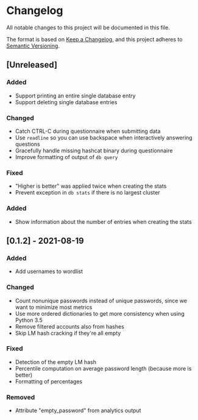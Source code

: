 # Changelog
All notable changes to this project will be documented in this file.

The format is based on [Keep a Changelog](https://keepachangelog.com/en/1.0.0/),
and this project adheres to [Semantic Versioning](https://semver.org/spec/v2.0.0.html).

## [Unreleased]

### Added

- Support printing an entire single database entry
- Support deleting single database entries

### Changed

- Catch CTRL-C during questionnaire when submitting data
- Use `readline` so you can use backspace when interactively answering questions
- Gracefully handle missing hashcat binary during questionnaire
- Improve formatting of output of `db query`

### Fixed

- "Higher is better" was applied twice when creating the stats
- Prevent exception in `db stats` if there is no largest cluster

### Added

- Show information about the number of entries when creating the stats

## [0.1.2] - 2021-08-19

### Added
- Add usernames to wordlist

### Changed
- Count nonunique passwords instead of unique passwords, since we want to
  minimize most metrics
- Use more ordered dictionaries to get more consistency when using Python
  3.5
- Remove filtered accounts also from hashes
- Skip LM hash cracking if they're all empty

### Fixed
- Detection of the empty LM hash
- Percentile computation on average password length (because more is better)
- Formatting of percentages

### Removed
- Attribute "empty_password" from analytics output

